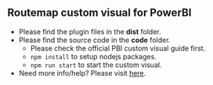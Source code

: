## Routemap custom visual for PowerBI

* Please find the plugin files in the **dist** folder.
* Please find the source code in the **code** folder.
    * Please check the official PBI custom visual guide first.
    * `npm install` to setup nodejs packages.
    * `npm run start` to start the custom visual.
* Need more info/help? Please visit [here](https://weiweicui.github.io/PowerBI-Routemap).
